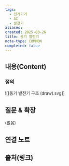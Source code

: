 ```yaml
---
tags:
  - 전기기기
  - AC
  - 발전기
aliases: 
created: 2025-03-26
title: 동기 발전기
note-type: COMMON
completed: false
---
```


## 내용(Content)

### 정의

![[동기 발전기 구조 (draw).svg]]


## 질문 & 확장

(없음)

## 연결 노트

## 출처(링크)

